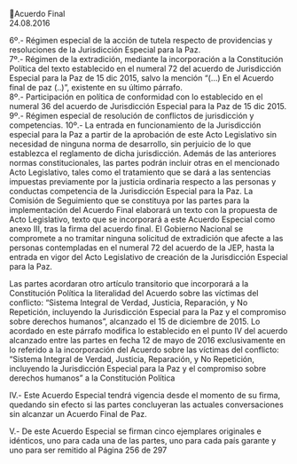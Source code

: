 Acuerdo Final  
24.08.2016  

6º.- Régimen especial de la acción de tutela respecto de providencias y resoluciones de la Jurisdicción 
Especial para la Paz.  
7º.- Régimen de la extradición, mediante la incorporación a la Constitución Política del texto establecido 
en el numeral 72 del acuerdo de Jurisdicción Especial para la Paz de 15 dic 2015, salvo la mención “(…) 
En el Acuerdo final de paz (..)”, existente en su último párrafo.  
8º.- Participación en política de conformidad con lo establecido en el numeral 36 del acuerdo de 
Jurisdicción Especial para la Paz de 15 dic 2015.  
9º.- Régimen especial de resolución de conflictos de jurisdicción y competencias. 
10º.- La entrada en funcionamiento de la Jurisdicción especial para la Paz a partir de la aprobación de 
este Acto Legislativo sin necesidad de ninguna norma de desarrollo, sin perjuicio de lo que establezca el 
reglamento de dicha jurisdicción. 
Además de las anteriores normas constitucionales, las partes podrán incluir otras en el mencionado Acto 
Legislativo, tales como el tratamiento que se dará a las sentencias impuestas previamente por la justicia 
ordinaria respecto a las personas y conductas competencia de la Jurisdicción Especial para la Paz. 
La Comisión de Seguimiento que se constituya por las partes para la implementación del Acuerdo Final 
elaborará un texto con la propuesta de Acto Legislativo, texto que se incorporará a este Acuerdo Especial 
como anexo III, tras la firma del acuerdo final. El Gobierno Nacional se compromete a no tramitar ninguna 
solicitud de extradición que afecte a las personas contempladas en el numeral 72 del acuerdo de la JEP, 
hasta la entrada en vigor del Acto Legislativo de creación de la Jurisdicción Especial para la Paz. 
 
Las partes acordaran otro artículo transitorio que incorporará a la Constitución Política la literalidad del 
Acuerdo  sobre  las  víctimas  del  conflicto:  “Sistema  Integral  de  Verdad,  Justicia,  Reparación,  y  No 
Repetición, incluyendo  la  Jurisdicción  Especial  para  la  Paz  y  el  compromiso  sobre  derechos  humanos”, 
alcanzado el 15 de diciembre de 2015. Lo acordado en este párrafo modifica lo establecido en el punto IV 
del acuerdo alcanzado entre las partes en fecha 12 de mayo de 2016 exclusivamente en lo referido a la 
incorporación  del  Acuerdo  sobre  las  víctimas  del  conflicto:  “Sistema  Integral  de  Verdad,  Justicia, 
Reparación,  y  No  Repetición,  incluyendo  la  Jurisdicción  Especial  para  la  Paz  y  el  compromiso  sobre 
derechos humanos” a la Constitución Política 
 

IV.-  Este  Acuerdo  Especial  tendrá  vigencia  desde  el  momento  de  su  firma, 
quedando  sin  efecto  si  las  partes  concluyeran  las  actuales  conversaciones  sin 
alcanzar un Acuerdo Final de Paz.  
 
V.- De este Acuerdo Especial se firman cinco ejemplares originales e idénticos, uno 
para cada una de las partes, uno para cada país garante y uno para ser remitido al 
Página 256 de 297 
 

